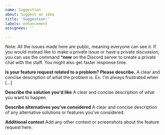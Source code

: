 ```yaml
---
name: Suggestion
about: Suggest an idea
title: 'Suggestion:'
labels: enhancement
assignees: ''

---
```


Note: All the issues made here are public, meaning everyone can see it.
If you would instead like to make a private issue or have a private discussion, you can use the command ***new** on the Discord server to create a private chat with the staff.
You might also get faster response time.

**Is your feature request related to a problem? Please describe.**
A clear and concise description of what the problem is. Ex. I'm always frustrated when [...]

**Describe the solution you'd like**
A clear and concise description of what you want to happen.

**Describe alternatives you've considered**
A clear and concise description of any alternative solutions or features you've considered.

**Additional context**
Add any other context or screenshots about the feature request here.
